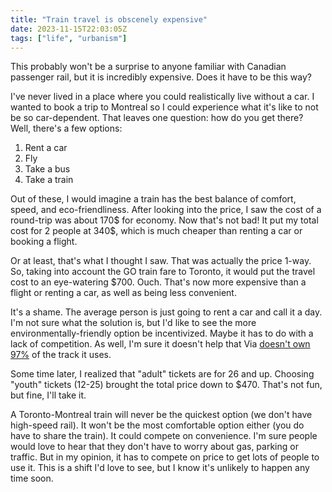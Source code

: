 ```yaml
---
title: "Train travel is obscenely expensive"
date: 2023-11-15T22:03:05Z
tags: ["life", "urbanism"]
---
```


This probably won't be a surprise to anyone familiar with Canadian passenger rail, but it is incredibly expensive. Does it have to be this way?

<!--more-->

I've never lived in a place where you could realistically live without a car. I wanted to book a trip to Montreal so I could experience what it's like to not be so car-dependent. That leaves one question: how do you get there? Well, there's a few options:

1. Rent a car
2. Fly
3. Take a bus
4. Take a train

Out of these, I would imagine a train has the best balance of comfort, speed, and eco-friendliness. After looking into the price, I saw the cost of a round-trip was about 170$ for economy. Now that's not bad! It put my total cost for 2 people at 340$, which is much cheaper than renting a car or booking a flight.

Or at least, that's what I thought I saw. That was actually the price 1-way. So, taking into account the GO train fare to Toronto, it would put the travel cost to an eye-watering $700. Ouch. That's now more expensive than a flight or renting a car, as well as being less convenient.

It's a shame. The average person is just going to rent a car and call it a day. I'm not sure what the solution is, but I'd like to see the more environmentally-friendly option be incentivized. Maybe it has to do with a lack of competition. As well, I'm sure it doesn't help that Via [doesn't own 97%](https://en.wikipedia.org/wiki/Via_Rail) of the track it uses.

Some time later, I realized that "adult" tickets are for 26 and up. Choosing "youth" tickets (12-25) brought the total price down to $470. That's not fun, but fine, I'll take it.

A Toronto-Montreal train will never be the quickest option (we don't have high-speed rail). It won't be the most comfortable option either (you do have to share the train). It could compete on convenience. I'm sure people would love to hear that they don't have to worry about gas, parking or traffic. But in my opinion, it has to compete on price to get lots of people to use it. This is a shift I'd love to see, but I know it's unlikely to happen any time soon.